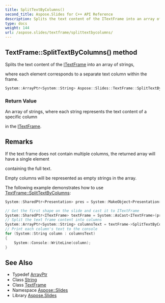 ```yaml
---
title: SplitTextByColumns()
second_title: Aspose.Slides for C++ API Reference
description: Splits the text content of the ITextFrame into an array of strings,  where each element corresponds to a separate text column within the frame.
type: docs
weight: 144
url: /aspose.slides/textframe/splittextbycolumns/
---
```

## TextFrame::SplitTextByColumns() method


Splits the text content of the [ITextFrame](../../itextframe/) into an array of strings, 

 where each element corresponds to a separate text column within the frame.

```cpp
System::ArrayPtr<System::String> Aspose::Slides::TextFrame::SplitTextByColumns() override
```


### Return Value

An array of strings, where each string represents the text content of a specific column 

 in the [ITextFrame](../../itextframe/).
## Remarks



If the text frame does not contain multiple columns, the returned array will have a single element 

 containing the full text. 

 Empty columns will be represented as empty strings in the array. 

The following example demonstrates how to use [TextFrame::SplitTextByColumns](./): 
```cpp
System::SharedPtr<Presentation> pres = System::MakeObject<Presentation>(u"example.pptx");

// Get the first shape on the slide and cast it to ITextFrame
System::SharedPtr<ITextFrame> textFrame = System::AsCast<ITextFrame>(pres->get_Slide(0)->get_Shape(0));
// Split the text frame content into columns
System::ArrayPtr<System::String> columnsText = textFrame->SplitTextByColumns();
// Print each column's text to the console
for (System::String column : columnsText)
{
    System::Console::WriteLine(column);
}
```

## See Also

* Typedef [ArrayPtr](../../../system/arrayptr/)
* Class [String](../../../system/string/)
* Class [TextFrame](../)
* Namespace [Aspose::Slides](../../)
* Library [Aspose.Slides](../../../)